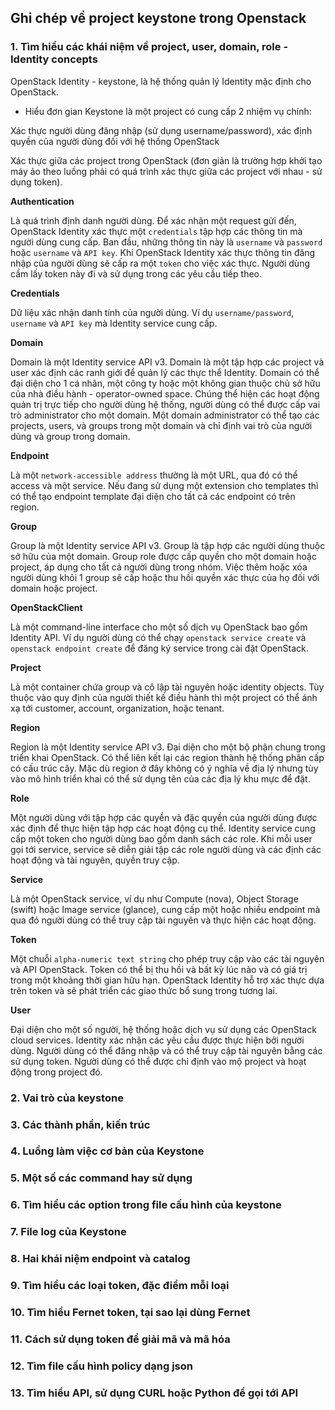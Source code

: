 ## Ghi chép về project keystone trong Openstack

### 1. Tìm hiểu các khái niệm về project, user, domain, role - Identity concepts


OpenStack Identity - keystone, là hệ thống quản lý Identity mặc định cho OpenStack. 

- Hiểu đơn gian Keystone là một project có cung cấp 2 nhiệm vụ chính:

Xác thực người dùng đăng nhập (sử dụng username/password), xác định quyền của người dùng đối với hệ thống OpenStack

Xác thực giữa các project trong OpenStack (đơn giản là trường hợp khởi tạo máy ảo theo luồng phải có quá trình xác thực giữa các project với nhau - sử dụng token).

**Authentication**

Là quá trình định danh người dùng. Để xác nhận một request gửi đến, OpenStack Identity xác thực một `credentials` tập hợp các thông tin mà người dùng cung cấp. Ban đầu, những thông tin này là `username` và `password` hoặc `username` và `API key`. Khi OpenStack Identity xác thực thông tin đăng nhập của người dùng sẽ cấp ra một `token` cho việc xác thực. Người dùng cầm lấy token này đi và sử dụng trong các yêu cầu tiếp theo.

**Credentials**

Dữ liệu xác nhận danh tính của người dùng. Ví dụ `username/password`, `username` và `API key` mà Identity service cung cấp.

**Domain**

Domain là một Identity service API v3. Domain là một tập hợp các project và user xác định các ranh giới để quản lý các thực thể Identity. Domain có thể đại diện cho 1 cá nhân, một công ty hoặc một không gian thuộc chủ sở hữu của nhà điều hành - operator-owned space. Chúng thể hiện các hoạt động quản trị trực tiếp cho người dùng hệ thống, người dùng có thể được cấp vai trò administrator cho một domain. Một domain administrator có thể tạo các projects, users, và groups trong một domain và chỉ định vai trò của người dùng và group trong domain.

**Endpoint**

Là một `network-accessible address` thường là một URL, qua đó có thể access và một service. Nếu đang sử dụng một extension cho templates thì có thể tạo endpoint template đại diện cho tất cả các endpoint có trên region.

**Group**

Group là một Identity service API v3. Group là tập hợp các người dùng thuộc sở hữu của một domain. Group role được cấp quyền cho một domain hoặc project, áp dụng cho tất cả người dùng trong nhóm. Việc thêm hoặc xóa người dùng khỏi 1 group sẽ cấp hoặc thu hồi quyền xác thực của họ đối với domain hoặc project.

**OpenStackClient**

Là một command-line interface cho một số dịch vụ OpenStack bao gồm Identity API. Ví dụ người dùng có thể chạy `openstack service create` và `openstack endpoint create` để đăng ký service trong cài đặt OpenStack.

**Project** 

Là một container chứa group và cô lập tài nguyên hoặc identity objects. Tùy thuộc vào quy định của người thiết kế điều hành thì một project có thể ánh xạ tới customer, account, organization, hoặc tenant.

**Region**

Region là một Identity service API v3. Đại diện cho một bộ phận chung trong triển khai OpenStack. Có thể liên kết lại các region thành hệ thống phân cấp có cấu trúc cây. Mặc dù region ở đây không có ý nghĩa về địa lý nhưng tùy vào mô hình triển khai có thể sử dụng tên của các địa lý khu mực để đặt.

**Role**

Một người dùng với tập hợp các quyền và đặc quyền của người dùng được xác định để thực hiện tập hợp các hoạt động cụ thể. Identity service cung cấp một token cho người dùng bao gồm danh sách các role. Khi mỗi user gọi tới service, service sẽ diễn giải tập các role người dùng và các định các hoạt động và tài nguyên, quyền truy cập.

**Service**

Là một OpenStack service, ví dụ như Compute (nova), Object Storage (swift) hoặc Image service (glance), cung cấp một hoặc nhiều endpoint mà qua đó người dùng có thể truy cập tài nguyên và thực hiện các hoạt động.

**Token**

Một chuỗi `alpha-numeric text string` cho phép truy cập vào các tài nguyên và API OpenStack. Token có thể bị thu hồi và bất kỳ lúc nào và có giá trị trong một khoảng thời gian hữu hạn. OpenStack Identity hỗ trợ xác thực dựa trên token và sẽ phát triển các giao thức bổ sung trong tương lai. 

**User**

Đại diện cho một số người, hệ thống hoặc dịch vụ sử dụng các OpenStack cloud services. Identity xác nhận các yêu cầu được thực hiện bởi người dùng. Người dùng có thể đăng nhập và có thể truy cập tài nguyên bằng các sử dụng token. Người dùng có thể được chỉ định vào mộ project và hoạt động trong project đó.

### 2. Vai trò của keystone

### 3. Các thành phần, kiến trúc

### 4. Luồng làm việc cơ bản của Keystone

### 5. Một số các command hay sử dụng

### 6. Tìm hiểu các option trong file cấu hình của keystone

### 7. File log của Keystone

### 8. Hai khái niệm endpoint và catalog

### 9. Tìm hiểu các loại token, đặc điểm mỗi loại

### 10. Tìm hiểu Fernet token, tại sao lại dùng Fernet

### 11. Cách sử dụng token để giải mã và mã hóa

### 12. Tìm file cấu hình policy dạng json

### 13. Tìm hiểu API, sử dụng CURL hoặc Python để gọi tới API




